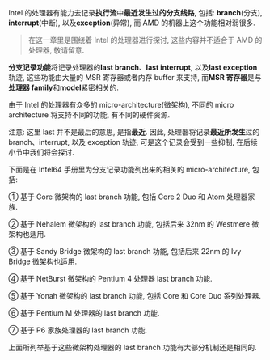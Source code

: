 Intel 的处理器有能力去记录**执行流**中**最近发生过的分支线路**, 包括: **branch**(分支), **interrupt**(中断), 以及**exception**(异常), 而 AMD 的机器上这个功能相对弱很多.

>在这一章里是围绕着 Intel 的处理器进行探讨, 这些内容并不适合于 AMD 的处理器, 敬请留意.

**分支记录功能**将记录处理器的**last branch**、**last interrupt**, 以及**last exception**轨迹, 这些功能由大量的 MSR 寄存器或者内存 buffer 来支持, 而**MSR 寄存器**是与**处理器 family**和**model**紧密相关的.

由于 Intel 的处理器有众多的 micro-architecture(微架构), 不同的 micro architecture 将支持不同的功能, 有不同的硬件资源.

注意: 这里 last 并不是最后的意思, 是指**最近**. 因此, 处理器将记录**最近所发生**过的 branch、interrupt, 以及 exception 轨迹, 可是这个记录会受到一些抑制, 在后续小节中我们将会探讨.

下面是在 Intel64 手册里为分支记录功能列出来的相关的 micro-architecture, 包括:

① 基于 Core 微架构的 last branch 功能, 包括 Core 2 Duo 和 Atom 处理器家族.

② 基于 Nehalem 微架构的 last branch 功能, 包括后来 32nm 的 Westmere 微架构也适用.

③ 基于 Sandy Bridge 微架构的 last branch 功能, 包括后来 22nm 的 Ivy Bridge 微架构也适用.

④ 基于 NetBurst 微架构的 Pentium 4 处理器 last branch 功能.

⑤ 基于 Yonah 微架构的 last branch 功能, 包括 Core 和 Core Duo 系列处理器.

⑥ 基于 Pentium M 处理器的 last branch 功能.

⑦ 基于 P6 家族处理器的 last branch 功能.

上面所列举基于这些微架构处理器的 last branch 功能有大部分机制还是相同的.
